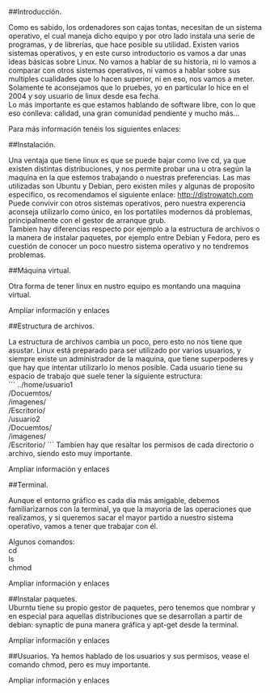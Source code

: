 ##Introducción.  
  
Como es sabido, los ordenadores son cajas tontas, necesitan de un sistema operativo, el cual maneja dicho equipo y por otro lado instala una serie de programas, y de librerías, que hace posible su utilidad. Existen varios sistemas operativos, y en este curso introductorio os vamos a dar unas ideas básicas sobre Linux. No vamos a hablar de su historia, ni lo vamos a comparar con otros sistemas operativos, ni vamos a hablar sobre sus multiples cualidades que lo hacen superior, ni en eso, nos vamos a meter. Solamente te aconsejamos que lo pruebes, yo en particular lo hice en el 2004 y soy usuario de linux desde esa fecha.  
Lo más importante es que estamos hablando de software libre, con lo que eso conlleva: calidad, una gran comunidad pendiente y mucho más...  
  
Para más información tenéis los siguientes enlaces:  
  
##Instalación. 
  
Una ventaja que tiene linux es que se puede bajar como live cd, ya que existen distintas distribuciones, y nos permite probar una u otra según la maquina en la que estemos trabajando o nuestras preferencias. Las mas utilizadas son Ubuntu y Debian, pero existen miles y algunas de proposito especifico, os recomendamos el siguiente enlace: http://distrowatch.com  
Puede convivir con otros sistemas operativos, pero nuestra experencia aconseja utilizarlo como único, en los portatiles modernos dá problemas, principalmente con el gestor de arranque grub.  
Tambien hay diferencias respecto por ejemplo a la estructura de archivos o la manera de instalar paquetes, por ejemplo entre Debian y Fedora, pero es cuestión de conocer un poco nuestro sistema operativo y no tendremos problemas.  
  
##Máquina virtual. 
  
Otra forma de tener linux en nustro equipo es montando una maquina virtual.  
  
Ampliar información y enlaces  
  
##Estructura de archivos.  
  
La estructura de archivos cambia un poco, pero esto no nos tiene que asustar. Linux está preparado para ser utilizado por varios usuarios, y siempre existe un administrador de la maquina, que tiene superpoderes y que hay que intentar utilizarlo lo menos posible. Cada usuario tiene su espacio de trabajo que suele tener la siguiente estructura:  
´´´
../home/usuario1  
                /Docuemtos/  
		/imagenes/  
		/Escritorio/  
	/usuario2  
                /Docuemtos/  
		/imagenes/  
		/Escritorio/
´´´
Tambien hay que resaltar los permisos de cada directorio o archivo, siendo esto muy importante.  
  
Ampliar información y enlaces  
  
##Terminal. 

Aunque el entorno gráfico es cada día más amigable, debemos familiarizarnos con la terminal, ya que la mayoria de las operaciones que realizamos, y si queremos sacar el mayor partido a nuestro sistema operativo, vamos a tener que trabajar con él.  
  
Algunos comandos:  
cd  
ls  
chmod  
  
Ampliar información y enlaces  
  
##Instalar paquetes.  
Uburntu tiene su propio gestor de paquetes, pero tenemos que nombrar y en especial para aquellas distribuciones que se desarrollan a partir de debian: synaptic de puna manera gráfica y apt-get desde la terminal.  
  
Ampliar información y enlaces  
  
  
##Usuarios. 
Ya hemos hablado de los usuarios y sus permisos, vease el comando chmod, pero es muy importante.  
  
Ampliar información y enlaces  
